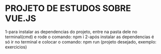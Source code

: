 # PROJETO DE ESTUDOS SOBRE VUE.JS
 1-para instalar as dependencias do projeto, entre na pasta dele no terminal(cmd) e rode o comando: npm i 
 2-após instalar as dependencias é só ir no terminal e colocar o comando: npm run (projeto desejado, exemplo: exercicios)
 
